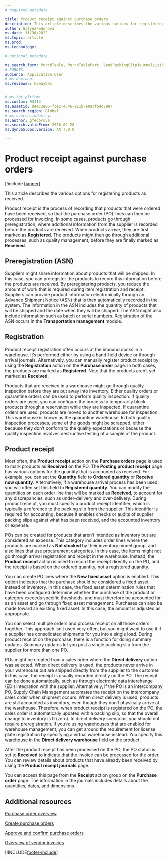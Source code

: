 ```yaml
---
# required metadata

title: Product receipt against purchase orders
description: This article describes the various options for registering products as received.
author: GalynaFedorova
ms.date: 11/30/2022
ms.topic: article
ms.prod: 
ms.technology: 

# optional metadata

ms.search.form: PurchTable, PurchTablePart, VendPackingSlipJournalListPage, VendPackingSlipJournal
# ROBOTS: 
audience: Application User
# ms.devlang: 
ms.reviewer: kamaybac


# ms.tgt_pltfrm: 
ms.custom: 93113
ms.assetid: d4ec3e86-fce2-4546-911b-e0acf64c8887
ms.search.region: Global
# ms.search.industry: 
ms.author: gfedorova
ms.search.validFrom: 2016-02-28
ms.dyn365.ops.version: AX 7.0.0

---
```


# Product receipt against purchase orders

[!include [banner](../includes/banner.md)]

This article describes the various options for registering products as received.

Product receipt is the process of recording that products that were ordered have been received, so that the purchase order (PO) lines can then be processed for invoicing. In some cases, products go through preregistration, where additional information from the supplier is recorded before the products are received. When products arrive, they are first marked as **Registered**. The products might then go through additional processes, such as quality management, before they are finally marked as **Received**.

## Preregistration (ASN)
Suppliers might share information about products that will be shipped. In this case, you can preregister the products to record this information before the products are received. By preregistering products, you reduce the amount of work that is required during item registration and receipt. Suppliers can provide product information electronically through an Advance Shipment Notice (ASN) that is then automatically recorded in the system. The information in the ASN includes the quantity of products that will be shipped and the date when they will be shipped. The ASN might also include information such as batch or serial numbers. Registration of the ASN occurs in the **Transportation management** module.

## Registration
Product receipt registration often occurs at the inbound docks in a warehouse. It’s performed either by using a hand-held device or through arrival journals. Alternatively, you can manually register product receipt by using the **Registration** action on the **Purchase order** page. In both cases, the products are marked as **Registered**. Note that the products aren’t yet marked as **Received**.  

Products that are received in a warehouse might go through quality inspection before they are put away into inventory. Either quality orders or quarantine orders can be used to perform quality inspection. If quality orders are used, you can configure the process to temporarily block products through a reservation while they are inspected. If quarantine orders are used, products are moved to another warehouse for inspection. This warehouse is known as the quarantine warehouse. In both quality inspection processes, some of the goods might be scrapped, either because they don’t conform to the quality expectations or because the quality inspection involves destructive testing of a sample of the product.

## Product receipt
Most often, the **Product receipt** action on the **Purchase orders** page is used to mark products as **Received** on the PO. The **Posting product receipt** page has various options for the quantity that is accounted as received. For example, you can set the **Quantity** field to **Ordered quantity** or **Receive now quantity**. Alternatively, if a warehouse arrival process has been used, you will often set this field to **Registered quantity**. You can modify the quantities on each order line that will be marked as **Received**, to account for any discrepancies, such as under-delivery and over-delivery. During product receipt, you must specify a product receipt identifier, which is typically a reference to the packing slip from the supplier. This identifier is required for accounting, because it enables checks or audits of supplier packing slips against what has been received, and the accounted inventory or expense.  

POs can be created for products that aren’t intended as inventory but are considered an expense. This category includes order lines where the products are marked as **Not stocked** by their inventory model group, and also lines that use procurement categories. In this case, the items might not go through arrival registration and receipt in the warehouse. Instead, the **Product receipt** action is used to record the receipt directly on the PO, and the receipt is based on the ordered quantity, not a registered quantity.  

You can create PO lines where the **New fixed asset** option is enabled. This option indicates that the purchase should be considered a fixed asset instead of inventory. In this case, the fixed asset determination rules that have been configured determine whether the purchase of the product or category exceeds specific thresholds, and must therefore be accounted for as an asset and go through fixed asset management. Purchases can also be made toward an existing fixed asset. In this case, the amount is adjusted as appropriate.  

You can select multiple orders and process receipt on all those orders together. This approach isn’t used very often, but you might want to use it if a supplier has consolidated shipments for you into a single load. During product receipt on the purchase, there is a function for doing summary updates. Summary updates let you post a single packing slip from the supplier for more than one PO.  

POs might be created from a sales order where the **Direct delivery** option was selected. When direct delivery is used, the products never arrive in your warehouse but are shipped directly from the supplier to the customer. In this case, the receipt is usually recorded directly on the PO. The receipt can be done automatically, such as through electronic data interchange (EDI) integration with the supplier. Alternatively, if the PO is an intercompany PO, Supply Chain Management automates the receipt on the intercompany sales order when shipment occurs. When direct delivery is used, products are still accounted as inventory, even though they don’t physically arrive at the warehouse. Therefore, when product receipt is registered on the PO, the sales order is automatically updated with a packing slip, so that the overall change to inventory is 0 (zero). In direct delivery scenarios, you should not require preregistration. If you’re using warehouses that are enabled for warehouse management, you can get around the requirement for license plate registration by specifying a virtual warehouse instead. You specify this warehouse in the **Direct delivery warehouse** field on the product. 

After the product receipt has been processed on the PO, the PO status is set to **Received** to indicate that the invoice can be processed for the order. You can review details about products that have already been received by using the **Product receipt journals** page.  

You can access this page from the **Receipt** action group on the **Purchase order** page. The information in the journals includes details about the quantities, dates, and dimensions.

## Additional resources

[Purchase order overview](purchase-order-overview.md)

[Create purchase orders](purchase-order-creation.md)

[Approve and confirm purchase orders](purchase-order-approval-confirmation.md)

[Overview of vendor invoices](../../finance/accounts-payable/vendor-invoices-overview.md)





[!INCLUDE[footer-include](../../includes/footer-banner.md)]
